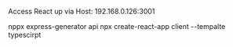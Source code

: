 Access React up via Host: 192.168.0.126:3001

nppx express-generator api
npx create-react-app client --tempalte typescirpt

